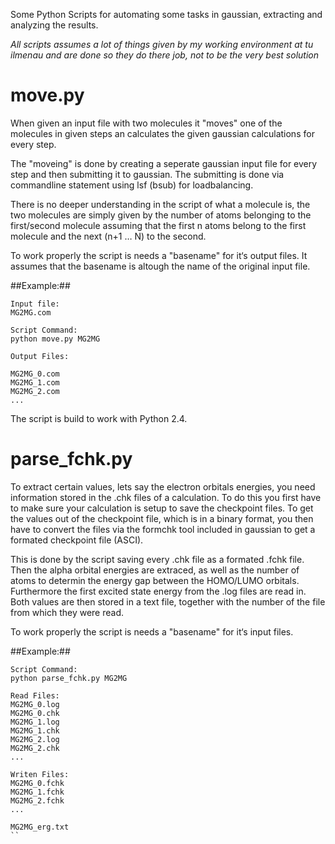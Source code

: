 Some Python Scripts for automating some tasks in gaussian, extracting and analyzing the results.

*All scripts assumes a lot of things given by my working environment at tu ilmenau and are done so they do there job, not to be the very best solution*

# move.py #

When given an input file with two molecules it "moves" one of the molecules in given steps an calculates the given gaussian calculations for every step. 

The "moveing" is done by creating a seperate gaussian input file for every step and then submitting it to gaussian. The submitting is done via commandline statement using lsf (bsub) for loadbalancing. 

There is no deeper understanding in the script of what a molecule is, the two molecules are simply given by the number of atoms belonging to the first/second molecule assuming that the first n atoms belong to the first molecule and the next (n+1 … N) to the second.

To work properly the script is needs a "basename" for it‘s output files. It assumes that the basename is altough the name of the original input file. 

##Example:##
```
Input file: 
MG2MG.com

Script Command: 
python move.py MG2MG

Output Files:

MG2MG_0.com
MG2MG_1.com
MG2MG_2.com
...
```

The script is build to work with Python 2.4.

# parse_fchk.py #

To extract certain values, lets say the electron orbitals energies, you need information stored in the .chk files of a calculation. To do this you first have to make sure your calculation is setup to save the checkpoint files. To get the values out of the checkpoint file, which is in a binary format, you then have to convert the files via the formchk tool included in gaussian to get a formated checkpoint file (ASCI). 

This is done by the script saving every .chk file as a formated .fchk file. Then the alpha orbital energies are extraced, as well as the number of atoms to determin the energy gap between the HOMO/LUMO orbitals. Furthermore the first excited state energy from the .log files are read in. Both values are then stored in a text file, together with the number of the file from which they were read.

To work properly the script is needs a "basename" for it‘s input files.


##Example:##
```
Script Command: 
python parse_fchk.py MG2MG

Read Files: 
MG2MG_0.log
MG2MG_0.chk
MG2MG_1.log
MG2MG_1.chk
MG2MG_2.log
MG2MG_2.chk
...

Writen Files: 
MG2MG_0.fchk
MG2MG_1.fchk
MG2MG_2.fchk
...

MG2MG_erg.txt
``

